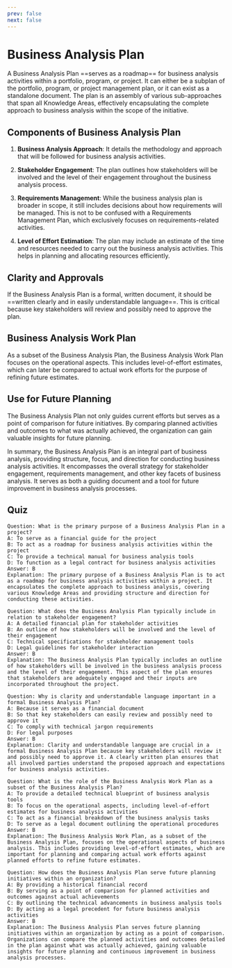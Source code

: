 ```yaml
---
prev: false
next: false
---
```


# Business Analysis Plan

A Business Analysis Plan ==serves as a roadmap== for business analysis activities within a portfolio, program, or project. It can either be a subplan of the portfolio, program, or project management plan, or it can exist as a standalone document. The plan is an assembly of various sub-approaches that span all Knowledge Areas, effectively encapsulating the complete approach to business analysis within the scope of the initiative.

## Components of Business Analysis Plan

1. **Business Analysis Approach**: It details the methodology and approach that will be followed for business analysis activities.

2. **Stakeholder Engagement**: The plan outlines how stakeholders will be involved and the level of their engagement throughout the business analysis process.

3. **Requirements Management**: While the business analysis plan is broader in scope, it still includes decisions about how requirements will be managed. This is not to be confused with a Requirements Management Plan, which exclusively focuses on requirements-related activities.

4. **Level of Effort Estimation**: The plan may include an estimate of the time and resources needed to carry out the business analysis activities. This helps in planning and allocating resources efficiently.

## Clarity and Approvals

If the Business Analysis Plan is a formal, written document, it should be ==written clearly and in easily understandable language==. This is critical because key stakeholders will review and possibly need to approve the plan.

## Business Analysis Work Plan

As a subset of the Business Analysis Plan, the Business Analysis Work Plan focuses on the operational aspects. This includes level-of-effort estimates, which can later be compared to actual work efforts for the purpose of refining future estimates.

## Use for Future Planning

The Business Analysis Plan not only guides current efforts but serves as a point of comparison for future initiatives. By comparing planned activities and outcomes to what was actually achieved, the organization can gain valuable insights for future planning.

In summary, the Business Analysis Plan is an integral part of business analysis, providing structure, focus, and direction for conducting business analysis activities. It encompasses the overall strategy for stakeholder engagement, requirements management, and other key facets of business analysis. It serves as both a guiding document and a tool for future improvement in business analysis processes.

## Quiz

```quiz
Question: What is the primary purpose of a Business Analysis Plan in a project?
A: To serve as a financial guide for the project
B: To act as a roadmap for business analysis activities within the project
C: To provide a technical manual for business analysis tools
D: To function as a legal contract for business analysis activities
Answer: B
Explanation: The primary purpose of a Business Analysis Plan is to act as a roadmap for business analysis activities within a project. It encapsulates the complete approach to business analysis, covering various Knowledge Areas and providing structure and direction for conducting these activities.

Question: What does the Business Analysis Plan typically include in relation to stakeholder engagement?
A: A detailed financial plan for stakeholder activities
B: An outline of how stakeholders will be involved and the level of their engagement
C: Technical specifications for stakeholder management tools
D: Legal guidelines for stakeholder interaction
Answer: B
Explanation: The Business Analysis Plan typically includes an outline of how stakeholders will be involved in the business analysis process and the level of their engagement. This aspect of the plan ensures that stakeholders are adequately engaged and their inputs are incorporated throughout the project.

Question: Why is clarity and understandable language important in a formal Business Analysis Plan?
A: Because it serves as a financial document
B: So that key stakeholders can easily review and possibly need to approve it
C: To comply with technical jargon requirements
D: For legal purposes
Answer: B
Explanation: Clarity and understandable language are crucial in a formal Business Analysis Plan because key stakeholders will review it and possibly need to approve it. A clearly written plan ensures that all involved parties understand the proposed approach and expectations for business analysis activities.

Question: What is the role of the Business Analysis Work Plan as a subset of the Business Analysis Plan?
A: To provide a detailed technical blueprint of business analysis tools
B: To focus on the operational aspects, including level-of-effort estimates for business analysis activities
C: To act as a financial breakdown of the business analysis tasks
D: To serve as a legal document outlining the operational procedures
Answer: B
Explanation: The Business Analysis Work Plan, as a subset of the Business Analysis Plan, focuses on the operational aspects of business analysis. This includes providing level-of-effort estimates, which are important for planning and comparing actual work efforts against planned efforts to refine future estimates.

Question: How does the Business Analysis Plan serve future planning initiatives within an organization?
A: By providing a historical financial record
B: By serving as a point of comparison for planned activities and outcomes against actual achievements
C: By outlining the technical advancements in business analysis tools
D: By acting as a legal precedent for future business analysis activities
Answer: B
Explanation: The Business Analysis Plan serves future planning initiatives within an organization by acting as a point of comparison. Organizations can compare the planned activities and outcomes detailed in the plan against what was actually achieved, gaining valuable insights for future planning and continuous improvement in business analysis processes.

```
